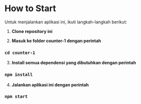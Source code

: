 # How to Start
Untuk menjalankan aplikasi ini, ikuti langkah-langkah berikut:

1. **Clone repository ini**

2. **Masuk ke folder counter-1 dengan perintah** 
### `cd counter-1`

3. **Install semua dependensi yang dibutuhkan dengan perintah** 
### `npm install`
4. **Jalankan aplikasi ini dengan perintah** 
### `npm start`